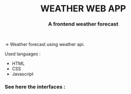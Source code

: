 <h1 align="center">WEATHER WEB APP</h1>

<h3 align="center">A frontend weather forecast</h3>
<br>
<p>-> Weather forecast using weather api.</p>
<p>Used languages :</p>
<ul>
    <li>HTML</li>
    <li>CSS</li>
    <li>Javascript</li>
</ul>
<h3>See here the interfaces : </h3>

